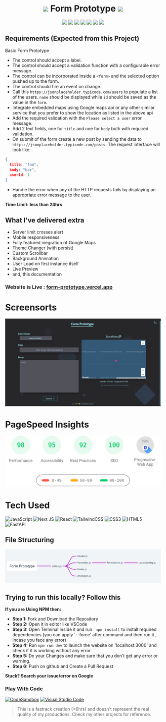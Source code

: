 <div align="center">
 <h1> <img src="https://tft.vercel.app/logo192.png" width="22px"> Form Prototype <img src="https://tft.vercel.app/logo192.png" width="22px"></h1>
 <img src="https://img.shields.io/badge/Release-v.1.0.0-brightgreen?style=plastic"/>
 <img src="https://img.shields.io/badge/Code-GODMODE-brightgreen?style=plastic"/>
 <img src="https://img.shields.io/npm/v/npm?style=plastic">
 <img src="https://img.shields.io/website?style=plastic&url=https%3A%2F%2Fform-prototype.vercel.app/"> 
 <img src="https://img.shields.io/snyk/vulnerabilities/github/VishwaGauravIn/coding-challenge-frontend"/>
 <img src="https://img.shields.io/github/license/VishwaGauravIn/coding-challenge-frontend?color=green"/>
 <img src="https://img.shields.io/github/languages/code-size/VishwaGauravIn/coding-challenge-frontend?logo=github&style=plastic">
</div>

## Requirements (Expected from this Project)
Basic Form Prototype
 - The control should accept a label.
 - The control should accept a validation function with a configurable error message.
 - The control can be incorporated inside a `<form>` and the selected option pushed up to the form.
 - The control should fire an event on change.
 - Call this `https://jsonplaceholder.typicode.com/users` to populate a list of the users. `name` should be displayed while `id` should be saved as the value in the `form`.
 - Integrate embedded maps using Google maps api or any other similar service that you prefer to show the location as listed in the above api
 - Add the required validation with the `Please select a user` error message.
 - Add 2 text fields, one for `title` and one for `body` both with required validation.
 - On submit of the form create a new post by sending the data to `https://jsonplaceholder.typicode.com/posts`. The request interface will look like:
  ```json
  {
    title: "foo",
    body: "bar",
    userId: 1
  }
  ```
 - Handle the error when any of the HTTP requests fails by displaying an appropriate error message to the user.

**Time Limit: less than 24hrs**

## What I've delivered extra
- Server limit crosses alert
- Mobile responsiveness
- Fully featured inegration of Google Maps
- Theme Changer (with persist)
- Custom Scrollbar
- Background Animation
- User Load on first instance itself
- Live Preview
- and, this documentation

### Website is Live : [form-prototype.vercel.app](https://form-prototype.vercel.app)

# Screensorts
   <img src="https://github.com/VishwaGauravIn/Images/blob/main/fp.png?raw=true">
   
# PageSpeed Insights
<img src="https://raw.githubusercontent.com/VishwaGauravIn/Images/7ceb63fff8958ab7c8e11e66d91605d855334afc/pagespeed_index_form.svg">

# Tech Used
![JavaScript](https://img.shields.io/badge/javascript-%23323330.svg?style=for-the-badge&logo=javascript&logoColor=%23F7DF1E)
![Next JS](https://img.shields.io/badge/Next-black?style=for-the-badge&logo=next.js&logoColor=white)
![React](https://img.shields.io/badge/react-%2320232a.svg?style=for-the-badge&logo=react&logoColor=%2361DAFB)
![TailwindCSS](https://img.shields.io/badge/tailwindcss-%2338B2AC.svg?style=for-the-badge&logo=tailwind-css&logoColor=white)
![CSS3](https://img.shields.io/badge/css3-%231572B6.svg?style=for-the-badge&logo=css3&logoColor=white)
![HTML5](https://img.shields.io/badge/html5-%23E34F26.svg?style=for-the-badge&logo=html5&logoColor=white)
![FastAPI](https://img.shields.io/badge/API-005571?style=for-the-badge&logo=fastapi)

## File Structuring
   <img src="https://github.com/VishwaGauravIn/Images/blob/main/file_structuring_form.png?raw=true">
   
## Trying to run this locally? Follow this
**If you are Using NPM then:**
- **Step 1:** Fork and Download the Repository
- **Step 2:** Open it in editor like VSCode
- **Step 3:** Open Terminal inside it and run ``` npm install``` to install required dependencies (you can apply '--force' after command and then run it , incase you face any error)
- **Step 4:** Run ```npm run dev``` to launch the website on 'localhost:3000' and check if it is working without any error.
- **Step 5:** Do your Changes and make sure that you don't get any error or warning.
- **Step 6:** Push on github and Create a Pull Request 

**Stuck? Search your issue/error on Google** 

### [Play With Code](https://codesandbox.io/s/github/VishwaGauravIn/coding-challenge-frontend) 
[![CodeSandbox](https://img.shields.io/badge/Codesandbox-040404?style=for-the-badge&logo=codesandbox&logoColor=DBDBDB)](https://codesandbox.io/s/github/VishwaGauravIn/tools-for-tech)
[![Visual Studio Code](https://img.shields.io/badge/Visual%20Studio%20Code-0078d7.svg?style=for-the-badge&logo=visual-studio-code&logoColor=white)](https://github.dev/VishwaGauravIn/coding-challenge-frontend)

> This is a fastrack creation (<6hrs) and doesn't represent the real quality of my productions. Check my other projects for reference.
